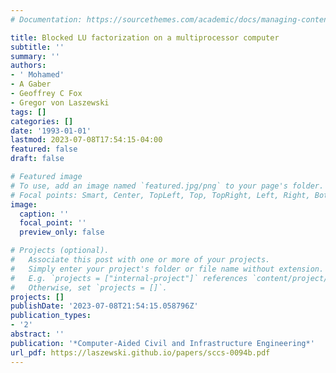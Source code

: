 ```yaml
---
# Documentation: https://sourcethemes.com/academic/docs/managing-content/

title: Blocked LU factorization on a multiprocessor computer
subtitle: ''
summary: ''
authors:
- ' Mohamed'
- A Gaber
- Geoffrey C Fox
- Gregor von Laszewski
tags: []
categories: []
date: '1993-01-01'
lastmod: 2023-07-08T17:54:15-04:00
featured: false
draft: false

# Featured image
# To use, add an image named `featured.jpg/png` to your page's folder.
# Focal points: Smart, Center, TopLeft, Top, TopRight, Left, Right, BottomLeft, Bottom, BottomRight.
image:
  caption: ''
  focal_point: ''
  preview_only: false

# Projects (optional).
#   Associate this post with one or more of your projects.
#   Simply enter your project's folder or file name without extension.
#   E.g. `projects = ["internal-project"]` references `content/project/deep-learning/index.md`.
#   Otherwise, set `projects = []`.
projects: []
publishDate: '2023-07-08T21:54:15.058796Z'
publication_types:
- '2'
abstract: ''
publication: '*Computer-Aided Civil and Infrastructure Engineering*'
url_pdf: https://laszewski.github.io/papers/sccs-0094b.pdf
---
```

